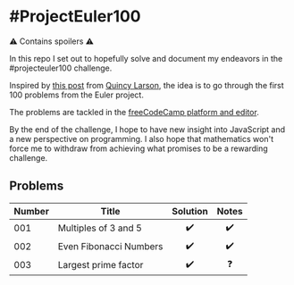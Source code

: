 # #ProjectEuler100

⚠️ Contains spoilers ⚠️

In this repo I set out to hopefully solve and document my endeavors in the #projecteuler100 challenge.

Inspired by [this post](https://www.freecodecamp.org/news/developer-new-years-resolution-guide/#the-projecteuler100-challenge-the-dark-souls-of-new-year-s-resolutions) from [Quincy Larson](https://twitter.com/ossia), the idea is to go through the first 100 problems from the Euler project.

The problems are tackled in the [freeCodeCamp platform and editor](https://www.freecodecamp.org/learn/coding-interview-prep/project-euler/).

By the end of the challenge, I hope to have new insight into JavaScript and a new perspective on programming. I also hope that mathematics won't force me to withdraw from achieving what promises to be a rewarding challenge.

## Problems

| Number | Title                  | Solution | Notes |
| ------ | ---------------------- | :------: | :---: |
| 001    | Multiples of 3 and 5   |    ✔️    |  ✔️   |
| 002    | Even Fibonacci Numbers |    ✔️    |  ✔️   |
| 003    | Largest prime factor   |    ✔️    |  ❓   |

<!-- | 00x|Title|❌|❌| -->
